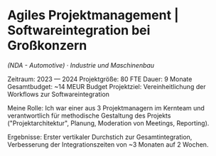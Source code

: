 # Agiles Projektmanagement | Softwareintegration bei Großkonzern
_(NDA - Automotive) · Industrie und Maschinenbau_

Zeitraum: 2023 — 2024
Projektgröße: 80 FTE
Dauer: 9 Monate
Gesamtbudget: ~14 MEUR Budget
Projektziel: Vereinheitlichung der Workflows zur Softwareintegration

Meine Rolle: Ich war einer aus 3 Projektmanagern im Kernteam und verantwortlich für methodische Gestaltung des Projekts ("Projektarchitektur", Planung, Moderation von Meetings, Reporting).

Ergebnisse: Erster vertikaler Durchstich zur Gesamtintegration, Verbesserung der Integrationszeiten von ~3 Monaten auf 2 Wochen.